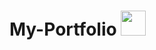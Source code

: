 # My-Portfolio <img height="40" src="https://raw.githubusercontent.com/innng/innng/master/assets/kyubey.gif"/>
